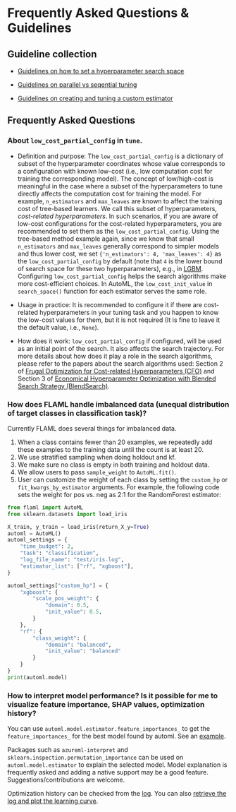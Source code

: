 # Frequently Asked Questions & Guidelines

## Guideline collection

- [Guidelines on how to set a hyperparameter search space](Use-Cases/Tune-User-Defined-Function#details-and-guidelines-on-hyperparameter-search-space)

- [Guidelines on parallel vs seqential tuning](Use-Cases/Task-Oriented-AutoML#guidelines-on-parallel-vs-sequential-tuning)

- [Guidelines on creating and tuning a custom estimator](Use-Cases/Task-Oriented-AutoML#guidelines-on-tuning-a-custom-estimator)


## Frequently Asked Questions

### About `low_cost_partial_config` in `tune`.

- Definition and purpose: The `low_cost_partial_config` is a dictionary of subset of the hyperparameter coordinates whose value corresponds to a configuration with known low-cost (i.e., low computation cost for training the corresponding model).  The concept of low/high-cost is meaningful in the case where a subset of the hyperparameters to tune directly affects the computation cost for training the model. For example, `n_estimators` and `max_leaves` are known to affect the training cost of tree-based learners. We call this subset of hyperparameters, *cost-related hyperparameters*. In such scenarios, if you are aware of low-cost configurations for the cost-related hyperparameters, you are recommended to set them as the `low_cost_partial_config`. Using the tree-based method example again, since we know that small `n_estimators` and  `max_leaves` generally correspond to simpler models and thus lower cost, we set `{'n_estimators': 4, 'max_leaves': 4}` as the `low_cost_partial_config` by default (note that `4` is the lower bound of search space for these two hyperparameters), e.g., in [LGBM](https://github.com/microsoft/FLAML/blob/main/flaml/model.py#L215).  Configuring `low_cost_partial_config` helps the search algorithms make more cost-efficient choices.
In AutoML, the `low_cost_init_value` in `search_space()` function for each estimator serves the same role.

- Usage in practice: It is recommended to configure it if there are cost-related hyperparameters in your tuning task and you happen to know the low-cost values for them, but it is not required (It is fine to leave it the default value, i.e., `None`).

- How does it work: `low_cost_partial_config` if configured, will be used as an initial point of the search. It also affects the search trajectory. For more details about how does it play a role in the search algorithms, please refer to the papers about the search algorithms used: Section 2 of [Frugal Optimization for Cost-related Hyperparameters (CFO)](https://arxiv.org/pdf/2005.01571.pdf) and Section 3 of [Economical Hyperparameter Optimization with Blended Search Strategy (BlendSearch)](https://openreview.net/pdf?id=VbLH04pRA3).


### How does FLAML handle imbalanced data (unequal distribution of target classes in classification task)?

Currently FLAML does several things for imbalanced data.

1. When a class contains fewer than 20 examples, we repeatedly add these examples to the training data until the count is at least 20.
2. We use stratified sampling when doing holdout and kf.
3. We make sure no class is empty in both training and holdout data.
4. We allow users to pass `sample_weight` to `AutoML.fit()`.
5. User can customize the weight of each class by setting the `custom_hp` or `fit_kwargs_by_estimator` arguments. For example, the following code sets the weight for pos vs. neg as 2:1 for the RandomForest estimator:

```python
from flaml import AutoML
from sklearn.datasets import load_iris

X_train, y_train = load_iris(return_X_y=True)
automl = AutoML()
automl_settings = {
    "time_budget": 2,
    "task": "classification",
    "log_file_name": "test/iris.log",
    "estimator_list": ["rf", "xgboost"],
}

automl_settings["custom_hp"] = {
    "xgboost": {
        "scale_pos_weight": {
            "domain": 0.5,
            "init_value": 0.5,
        }
    },
    "rf": {
        "class_weight": {
            "domain": "balanced",
            "init_value": "balanced"
        }
    }
}
print(automl.model)
```


### How to interpret model performance? Is it possible for me to visualize feature importance, SHAP values, optimization history?

You can use ```automl.model.estimator.feature_importances_``` to get the `feature_importances_` for the best model found by automl. See an [example](Examples/AutoML-for-XGBoost#plot-feature-importance).

Packages such as `azureml-interpret` and `sklearn.inspection.permutation_importance` can be used on `automl.model.estimator` to explain the selected model.
Model explanation is frequently asked and adding a native support may be a good feature. Suggestions/contributions are welcome.

Optimization history can be checked from the [log](Use-Cases/Task-Oriented-AutoML#log-the-trials). You can also [retrieve the log and plot the learning curve](Use-Cases/Task-Oriented-AutoML#plot-learning-curve).
